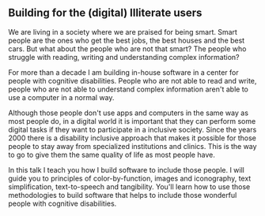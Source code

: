 ## Building for the (digital) Illiterate users

We are living in a society where we are praised for being smart. Smart people are the ones who get the best jobs, the best houses and the best cars. But what about the people who are not that smart? The people who struggle with reading, writing and understanding complex information?

For more than a decade I am building in-house software in a center for people with cognitive disabilities. People who are not able to read and write, people who are not able to understand complex information aren't able to use a computer in a normal way.

Although those people don't use apps and computers in the same way as most people do, in a digital world it is important that they can perform some digital tasks if they want to participate in a inclusive society. Since the years 2000 there is a disability inclusive approach that makes it possible for those people to stay away from specialized institutions and clinics. This is the way to go to give them the same quality of life as most people have.

In this talk I teach you how I build software to include those people. I will guide you to principles of color-by-function, images and iconography, text simplification, text-to-speech and tangibility. You'll learn how to use those methodologies to build software that helps to include those wonderful people with cognitive disabilities.